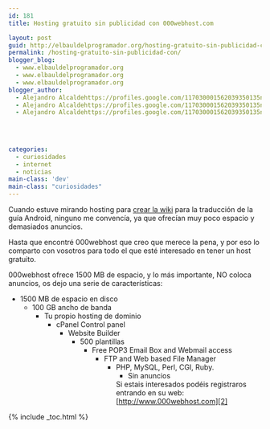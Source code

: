 ```yaml
---
id: 181
title: Hosting gratuito sin publicidad con 000webhost.com

layout: post
guid: http://elbauldelprogramador.org/hosting-gratuito-sin-publicidad-con-000webhost-com/
permalink: /hosting-gratuito-sin-publicidad-con/
blogger_blog:
  - www.elbauldelprogramador.org
  - www.elbauldelprogramador.org
  - www.elbauldelprogramador.org
blogger_author:
  - Alejandro Alcaldehttps://profiles.google.com/117030001562039350135noreply@blogger.com
  - Alejandro Alcaldehttps://profiles.google.com/117030001562039350135noreply@blogger.com
  - Alejandro Alcaldehttps://profiles.google.com/117030001562039350135noreply@blogger.com

  
  
  
categories:
  - curiosidades
  - internet
  - noticias
main-class: 'dev'
main-class: "curiosidades"
---
```

Cuando estuve mirando hosting para [crear la wiki][1] para la traducción de la guía Android, ninguno me convencía, ya que ofrecían muy poco espacio y demasiados anuncios.

Hasta que encontré 000webhost que creo que merece la pena, y por eso lo comparto con vosotros para todo el que esté interesado en tener un host gratuito.

000webhost ofrece 1500 MB de espacio, y lo más importante, NO coloca anuncios, os dejo una serie de características:

  
<!--ad-->

  * 1500 MB de espacio en disco 
      * 100 GB ancho de banda 
          * Tu propio hosting de dominio 
              * cPanel Control panel 
                  * Website Builder 
                      * 500 plantillas 
                          * Free POP3 Email Box and Webmail access 
                              * FTP and Web based File Manager 
                                  * PHP, MySQL, Perl, CGI, Ruby. 
                                      * Sin anuncios </ul> 
                                        Si estais interesados podéis registraros entrando en su web: [http://www.000webhost.com][2]
                                        
                                        

 [1]: https://elbauldelprogramador.com/nueva-metodologia-para-la-traduccion-de/
 [2]: http://www.000webhost.com/442716.html

{% include _toc.html %}
